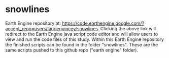 # snowlines

Earth Engine repository at: https://code.earthengine.google.com/?accept_repo=users/lauriequincey/snowlines.
Clicking the above link will redirect to the Earth Engine java script code editor and will allow users to view and run the code files of this study. Within this Earth Engine repository the finished scripts can be found in the folder "snowlines". These are the same scripts pushed to this github repo ("earth engine" folder).

